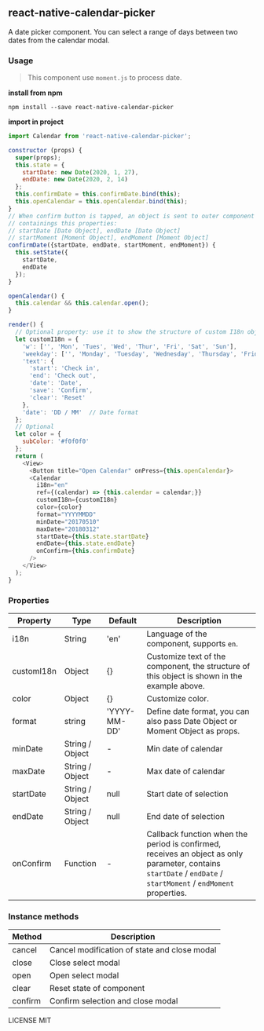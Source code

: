 ## react-native-calendar-picker

A date picker component. You can select a range of days between two dates from the calendar modal.

### Usage

> This component use `moment.js` to process date.

**install from npm**

``` shell
npm install --save react-native-calendar-picker
```

**import in project**

``` js
import Calendar from 'react-native-calendar-picker';
```

```js
constructor (props) {
  super(props);
  this.state = {
    startDate: new Date(2020, 1, 27),  
    endDate: new Date(2020, 2, 14)
  };
  this.confirmDate = this.confirmDate.bind(this);
  this.openCalendar = this.openCalendar.bind(this);
}
// When confirm button is tapped, an object is sent to outer component
// containings this properties:
// startDate [Date Object], endDate [Date Object]
// startMoment [Moment Object], endMoment [Moment Object]
confirmDate({startDate, endDate, startMoment, endMoment}) {
  this.setState({
    startDate,
    endDate
  });
}

openCalendar() {
  this.calendar && this.calendar.open();
}

render() {
  // Optional property: use it to show the structure of custom I18n object.
  let customI18n = {
    'w': ['', 'Mon', 'Tues', 'Wed', 'Thur', 'Fri', 'Sat', 'Sun'],
    'weekday': ['', 'Monday', 'Tuesday', 'Wednesday', 'Thursday', 'Friday', 'Saturday', 'Sunday'],
    'text': {
      'start': 'Check in',
      'end': 'Check out',
      'date': 'Date',
      'save': 'Confirm',
      'clear': 'Reset'
    },
    'date': 'DD / MM'  // Date format
  };
  // Optional
  let color = {
    subColor: '#f0f0f0'
  };
  return (
    <View>
      <Button title="Open Calendar" onPress={this.openCalendar}>
      <Calendar
        i18n="en"
        ref={(calendar) => {this.calendar = calendar;}}
        customI18n={customI18n}
        color={color}
        format="YYYYMMDD"
        minDate="20170510"
        maxDate="20180312"
        startDate={this.state.startDate}
        endDate={this.state.endDate}
        onConfirm={this.confirmDate}
      />
    </View>
  );
}
```

### Properties

| Property | Type | Default | Description |
| --- | --- | --- | --- |
| i18n | String | 'en' | Language of the component, supports `en`. |
| customI18n | Object | {} | Customize text of the component, the structure of this object is shown in the example above. |
| color | Object | {} | Customize color. |
| format | string | 'YYYY-MM-DD' | Define date format, you can also pass Date Object or Moment Object as props. |
| minDate | String / Object | - | Min date of calendar |
| maxDate | String / Object | - | Max date of calendar |
| startDate | String / Object | null | Start date of selection |
| endDate | String / Object | null | End date of selection |
| onConfirm | Function | - | Callback function when the period is confirmed, receives an object as only parameter, contains `startDate` / `endDate` / `startMoment` / `endMoment` properties. |

### Instance methods

| Method | Description |
| --- | --- |
| cancel | Cancel modification of state and close modal |
| close | Close select modal |
| open | Open select modal |
| clear | Reset state of component |
| confirm | Confirm selection and close modal |

LICENSE MIT
